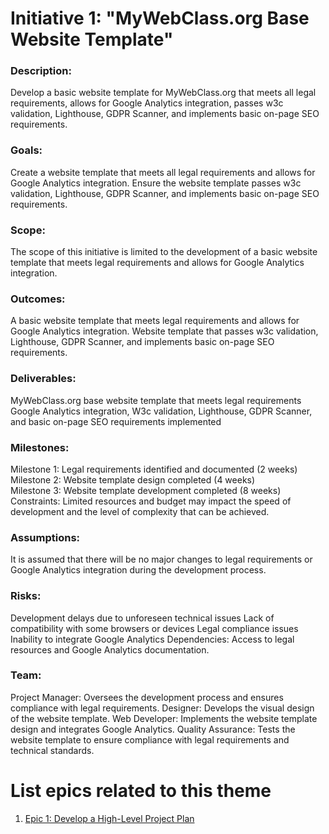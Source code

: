 # Initiative 1: "MyWebClass.org Base Website Template"

### Description: 

Develop a basic website template for MyWebClass.org that meets all legal requirements, allows for Google Analytics integration, passes w3c validation, Lighthouse, GDPR Scanner, and implements basic on-page SEO requirements.

### Goals:

Create a website template that meets all legal requirements and allows for Google Analytics integration.
Ensure the website template passes w3c validation, Lighthouse, GDPR Scanner, and implements basic on-page SEO requirements.

### Scope: 
The scope of this initiative is limited to the development of a basic website template that meets legal requirements and allows for Google Analytics integration.

### Outcomes:
A basic website template that meets legal requirements and allows for Google Analytics integration.
Website template that passes w3c validation, Lighthouse, GDPR Scanner, and implements basic on-page SEO requirements.

### Deliverables:
MyWebClass.org base website template that meets legal requirements
Google Analytics integration, W3c validation, Lighthouse, GDPR Scanner, and basic on-page SEO requirements implemented

### Milestones:
Milestone 1: Legal requirements identified and documented (2 weeks) </br>
Milestone 2: Website template design completed (4 weeks) </br>
Milestone 3: Website template development completed (8 weeks) </br>
Constraints: Limited resources and budget may impact the speed of development and the level of complexity that can be achieved.

### Assumptions:
It is assumed that there will be no major changes to legal requirements or Google Analytics integration during the development process.

### Risks:
Development delays due to unforeseen technical issues
Lack of compatibility with some browsers or devices
Legal compliance issues
Inability to integrate Google Analytics
Dependencies: Access to legal resources and Google Analytics documentation.

### Team:
Project Manager: Oversees the development process and ensures compliance with legal requirements.
Designer: Develops the visual design of the website template.
Web Developer: Implements the website template design and integrates Google Analytics.
Quality Assurance: Tests the website template to ensure compliance with legal requirements and technical standards.

# List epics related to this theme
1. [Epic 1: Develop a High-Level Project Plan](https://github.com/GraceBurke-88/mywebclass-agile-docs/blob/main/documentation/theme_1/initiatives/epics/epic_initiative_basic_webpage_template.md)

